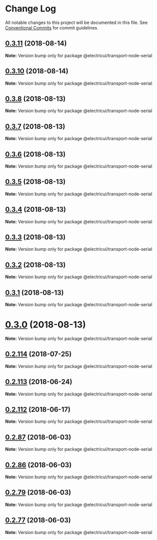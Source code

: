 # Change Log

All notable changes to this project will be documented in this file.
See [Conventional Commits](https://conventionalcommits.org) for commit guidelines.

<a name="0.3.11"></a>
## [0.3.11](https://github.com/Scottapotamas/electricui-interface/compare/v0.3.10...v0.3.11) (2018-08-14)




**Note:** Version bump only for package @electricui/transport-node-serial

<a name="0.3.10"></a>
## [0.3.10](https://github.com/Scottapotamas/electricui-interface/compare/v0.3.9...v0.3.10) (2018-08-14)




**Note:** Version bump only for package @electricui/transport-node-serial

<a name="0.3.8"></a>
## [0.3.8](https://github.com/Scottapotamas/electricui-interface/compare/v0.3.7...v0.3.8) (2018-08-13)




**Note:** Version bump only for package @electricui/transport-node-serial

<a name="0.3.7"></a>
## [0.3.7](https://github.com/Scottapotamas/electricui-interface/compare/v0.3.6...v0.3.7) (2018-08-13)




**Note:** Version bump only for package @electricui/transport-node-serial

<a name="0.3.6"></a>
## [0.3.6](https://github.com/Scottapotamas/electricui-interface/compare/v0.3.5...v0.3.6) (2018-08-13)




**Note:** Version bump only for package @electricui/transport-node-serial

<a name="0.3.5"></a>
## [0.3.5](https://github.com/Scottapotamas/electricui-interface/compare/v0.3.4...v0.3.5) (2018-08-13)




**Note:** Version bump only for package @electricui/transport-node-serial

<a name="0.3.4"></a>
## [0.3.4](https://github.com/Scottapotamas/electricui-interface/compare/v0.3.3...v0.3.4) (2018-08-13)




**Note:** Version bump only for package @electricui/transport-node-serial

<a name="0.3.3"></a>
## [0.3.3](https://github.com/Scottapotamas/electricui-interface/compare/v0.3.2...v0.3.3) (2018-08-13)




**Note:** Version bump only for package @electricui/transport-node-serial

<a name="0.3.2"></a>
## [0.3.2](https://github.com/Scottapotamas/electricui-interface/compare/v0.3.1...v0.3.2) (2018-08-13)




**Note:** Version bump only for package @electricui/transport-node-serial

<a name="0.3.1"></a>
## [0.3.1](https://github.com/Scottapotamas/electricui-interface/compare/v0.3.0...v0.3.1) (2018-08-13)




**Note:** Version bump only for package @electricui/transport-node-serial

<a name="0.3.0"></a>
# [0.3.0](https://github.com/Scottapotamas/electricui-interface/compare/v0.2.118...v0.3.0) (2018-08-13)




**Note:** Version bump only for package @electricui/transport-node-serial

<a name="0.2.114"></a>
## [0.2.114](https://github.com/Scottapotamas/electricui-interface/compare/v0.2.113...v0.2.114) (2018-07-25)




**Note:** Version bump only for package @electricui/transport-node-serial

<a name="0.2.113"></a>
## [0.2.113](https://github.com/Scottapotamas/electricui-interface/compare/v0.2.112...v0.2.113) (2018-06-24)




**Note:** Version bump only for package @electricui/transport-node-serial

<a name="0.2.112"></a>
## [0.2.112](https://github.com/Scottapotamas/electricui-interface/compare/v0.2.111...v0.2.112) (2018-06-17)




**Note:** Version bump only for package @electricui/transport-node-serial

<a name="0.2.87"></a>
## [0.2.87](https://github.com/Scottapotamas/electricui-interface/compare/v0.2.86...v0.2.87) (2018-06-03)




**Note:** Version bump only for package @electricui/transport-node-serial

<a name="0.2.86"></a>
## [0.2.86](https://github.com/Scottapotamas/electricui-interface/compare/v0.2.79...v0.2.86) (2018-06-03)




**Note:** Version bump only for package @electricui/transport-node-serial

<a name="0.2.79"></a>
## [0.2.79](https://github.com/Scottapotamas/electricui-interface/compare/v0.2.78...v0.2.79) (2018-06-03)




**Note:** Version bump only for package @electricui/transport-node-serial

<a name="0.2.77"></a>
## [0.2.77](https://github.com/Scottapotamas/electricui-interface/compare/v0.2.76...v0.2.77) (2018-06-03)




**Note:** Version bump only for package @electricui/transport-node-serial
